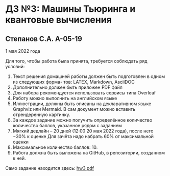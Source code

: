 # ДЗ №3: Машины Тьюринга и квантовые вычисления
## Степанов С.А. А-05-19

1 мая 2022 года

Для того, чтобы работа была принята, требуется соблюдать ряд условий:

1. Текст решения домашней работы должен быть подготовлен в одном из следующих форма- тов: LATEX, Markdown, AsciiDOC
2. Дополнительно должен быть приложен PDF файл
3. Для набора рекомендуется использовать сервисы типа Overleaf
4. Работу можно выполнить на английском языке
5. Иллюстрации, должны быть описаны на декларативном языке Graphviz или Mermaid. В сам документ можно вставить отрендеренную картинку.
6. За каждое задание можно получить определённое количество количество баллов, указанное рядом с заданием
7. Мягкий дедлайн – 20 дней (12:00 20 мая 2022 года), после него −30% к оценке Для зачёта надо набрать 60% от максимальной оценки
8. Максимальное количество баллов: 10.
9. Работа должна быть выложена на GitHub, в репозитории, созданном к ней.

Само задание находится здесь: [hw3.pdf](hw3.pdf)
